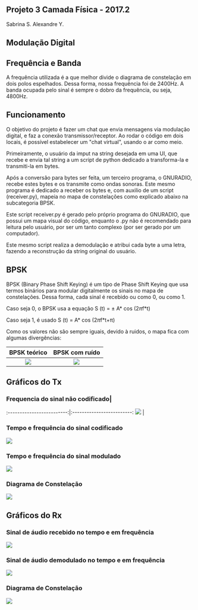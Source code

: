 ﻿## Projeto 3 Camada Física - 2017.2

Sabrina S.
Alexandre Y.

## Modulação Digital

## Frequência e Banda

A frequência utilizada é a que melhor divide o diagrama de constelação em dois polos espelhados. Dessa forma, nossa frequência foi de 2400Hz.
A banda ocupada pelo sinal é sempre o dobro da frequência, ou seja, 4800Hz.

## Funcionamento

O objetivo do projeto é fazer um chat que envia mensagens via modulação digital, e faz a conexão transmissor/receptor. Ao rodar o código em dois locais, é possível estabelecer um "chat virtual", usando o ar como meio.

Primeiramente, o usuário da imput na string desejada em uma UI, que recebe e envia tal string a um script de python dedicado a transforma-la e transmiti-la em bytes. 

Após a conversão para bytes ser feita, um terceiro programa, o GNURADIO, recebe estes bytes e os transmite como ondas sonoras.
Este mesmo programa é dedicado a receber os bytes e, com auxilio de um script (receiver.py), mapeia no mapa de constelações como explicado abaixo na subcategoria BPSK.

Este script receiver.py é gerado pelo próprio programa do GNURADIO, que possui um mapa visual do código, enquanto o .py não é recomendado para leitura pelo usuário, por ser um tanto complexo (por ser gerado por um computador). 

Este mesmo script realiza a demodulação e atribui cada byte a uma letra, fazendo a reconstrução da string original do usuário.

## BPSK

BPSK (Binary Phase Shift Keying) é um tipo de Phase Shift Keying que usa termos binários para modular digitalmente os sinais no mapa de constelações. Dessa forma, cada sinal é recebido ou como 0, ou como 1. 

Caso seja 0, o BPSK usa a equação S (t) = ± A* cos (2*π*f*t)

Caso seja 1, é usado S (t) = A* cos (2*π*f*t+π)

Como os valores não são sempre iguais, devido à ruidos, o mapa fica com algumas divergências:


BPSK teórico|BPSK com ruído|
:-------------------------:|:-------------------------:
![](Imagens/bpsk.png)   |![](Imagens/bpskn.png)   


## Gráficos do Tx

### Frequencia do sinal não codificado| 
:-------------------------:|:-------------------------:
![](Imagens/5.png) | 
	
### Tempo e frequência do sinal codificado

![](Imagens/4.png) 

### Tempo e frequência do sinal modulado

![](Imagens/3.png) 

### Diagrama de Constelação

![](Imagens/const1.png) 

## Gráficos do Rx

### Sinal de áudio recebido no tempo e em frequência

![](Imagens/1.png) 

### Sinal de áudio demodulado no tempo e em frequência

![](Imagens/2.png) 

### Diagrama de Constelação

![](Imagens/const2.png) 
